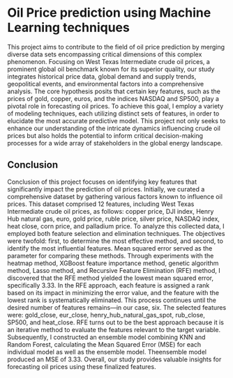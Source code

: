 # Oil Price prediction using Machine Learning techniques

This project aims to contribute to the field of oil price prediction by merging diverse data sets encompassing critical dimensions of this complex phenomenon. Focusing on West Texas Intermediate crude oil prices, a prominent global oil benchmark known for its superior quality, our study integrates historical price data, global demand and supply trends, geopolitical events, and environmental factors into a comprehensive analysis. The core hypothesis posits that certain key features, such as the prices of gold, copper, euros, and the indices NASDAQ and SP500, play a pivotal role in forecasting oil prices. To achieve this goal, I employ a variety of modeling techniques, each utilizing distinct sets of features, in order to elucidate the most accurate predictive model. This project not only seeks to enhance our understanding of the intricate dynamics influencing crude oil prices but also holds the potential to inform critical decision-making processes for a wide array of stakeholders in the global energy landscape.


## Conclusion

Conclusion of this project focuses on identifying key features that significantly impact the prediction of oil prices. Initially, we curated a comprehensive dataset by gathering various factors known to influence oil prices. This dataset comprised 12 features, including West Texas Intermediate crude oil prices, as follows: copper price, DJI index, Henry Hub natural gas, euro, gold price, ruble price, silver price, NASDAQ index, heat close, corn price, and palladium price. To analyze this collected data, I employed both feature selection and elimination techniques. 
The objectives were twofold: first, to determine the most effective method, and second, to identify the most influential features. Mean squared error served as the parameter for comparing these methods. Through experiments with the heatmap method, XGBoost feature importance method, genetic algorithm method, Lasso method, and Recursive Feature Elimination (RFE) method, I discovered that the RFE method yielded the lowest mean squared error, specifically 3.33. In the RFE approach, each feature is assigned a rank based on its impact in minimizing the error value, and the feature with the lowest rank is systematically eliminated. This process continues until the desired number of features remains—in our case, six. The selected features were: gold_close, eur_close, henry_hub_natural_gas_spot, rub_close, SP500, and heat_close. RFE turns out to be the best approach because it is an iterative method to evaluate the features relevant to the target variable. 
Subsequently, I constructed an ensemble model combining KNN and Random Forest, calculating the Mean Squared Error (MSE) for each individual model as well as the ensemble model. Theensemble model produced an MSE of 3.33. Overall, our study provides valuable insights for forecasting oil prices using these finalized features.
